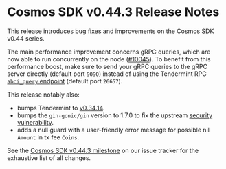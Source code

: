 # Cosmos SDK v0.44.3 Release Notes

This release introduces bug fixes and improvements on the Cosmos SDK v0.44 series.

The main performance improvement concerns gRPC queries, which are now able to run concurrently on the node ([\#10045](https://github.com/cosmos/cosmos-sdk/pull/10045)). To benefit from this performance boost, make sure to send your gRPC queries to the gRPC server directly (default port `9090`) instead of using the Tendermint RPC [`abci_query` endpoint](https://docs.tendermint.com/master/rpc/#/ABCI/abci_query) (default port `26657`).

This release notably also:

- bumps Tendermint to [v0.34.14](https://github.com/tendermint/tendermint/releases/tag/v0.34.14).
- bumps the `gin-gonic/gin` version to 1.7.0 to fix the upstream [security vulnerability](https://github.com/advisories/GHSA-h395-qcrw-5vmq).
- adds a null guard with a user-friendly error message for possible nil `Amount` in tx fee `Coins`.

See the [Cosmos SDK v0.44.3 milestone](https://github.com/cosmos/cosmos-sdk/blob/v0.44.3/CHANGELOG.md) on our issue tracker for the exhaustive list of all changes.

